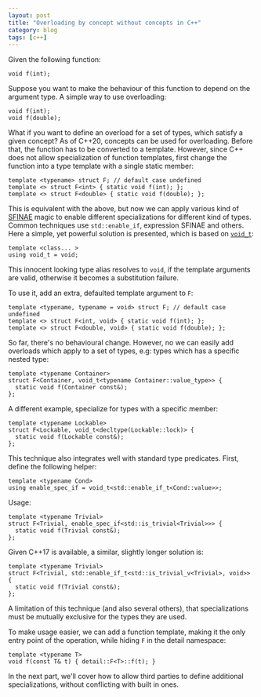 ```yaml
---
layout: post
title: "Overloading by concept without concepts in C++"
category: blog
tags: [c++]
---
```


Given the following function:

    void f(int);

Suppose you want to make the behaviour of this function
to depend on the argument type. A simple way to use overloading:

    void f(int);
    void f(double);

What if you want to define an overload for a set of types,
which satisfy a given concept? As of C++20, concepts
can be used for overloading. Before that, the function has to be
converted to a template. However, since C++ does not allow
specialization of function templates, first change the
function into a type template with a single static member:

    template <typename> struct F; // default case undefined
    template <> struct F<int> { static void f(int); };
    template <> struct F<double> { static void f(double); };

This is equivalent with the above, but now we can apply
various kind of [SFINAE][sfinae] magic to enable different specializations
for different kind of types. Common techniques use `std::enable_if`,
expression SFINAE and others. Here a simple, yet powerful
solution is presented, which is based on [`void_t`][voidt]:

    template <class... >
    using void_t = void;

This innocent looking type alias resolves to `void`,
if the template arguments are valid, otherwise it
becomes a substitution failure.

To use it, add an extra, defaulted template argument to `F`:

    template <typename, typename = void> struct F; // default case undefined
    template <> struct F<int, void> { static void f(int); };
    template <> struct F<double, void> { static void f(double); };

So far, there's no behavioural change. However, no we can easily
add overloads which apply to a set of types, e.g:
types which has a specific nested type:

    template <typename Container>
    struct F<Container, void_t<typename Container::value_type>> {
      static void f(Container const&);
    };

A different example, specialize for types with a specific member:

    template <typename Lockable>
    struct F<Lockable, void_t<decltype(Lockable::lock)> {
      static void f(Lockable const&);
    };

This technique also integrates well with standard type predicates.
First, define the following helper:

    template <typename Cond>
    using enable_spec_if = void_t<std::enable_if_t<Cond::value>>;

Usage:

    template <typename Trivial>
    struct F<Trivial, enable_spec_if<std::is_trivial<Trivial>>> {
      static void f(Trivial const&);
    };

Given C++17 is available, a similar, slightly longer solution is:

    template <typename Trivial>
    struct F<Trivial, std::enable_if_t<std::is_trivial_v<Trivial>, void>> {
      static void f(Trivial const&);
    };

A limitation of this technique (and also several others),
that specializations must be mutually exclusive for the
types they are used.

To make usage easier, we can add a function template,
making it the only entry point of the operation,
while hiding `F` in the detail namespace:

    template <typename T>
    void f(const T& t) { detail::F<T>::f(t); }

In the next part, we'll cover how to allow third parties to define
additional specializations, without conflicting with built in ones.

[sfinae]: https://en.cppreference.com/w/cpp/language/sfinae
[voidt]: https://en.cppreference.com/w/cpp/types/void_t
